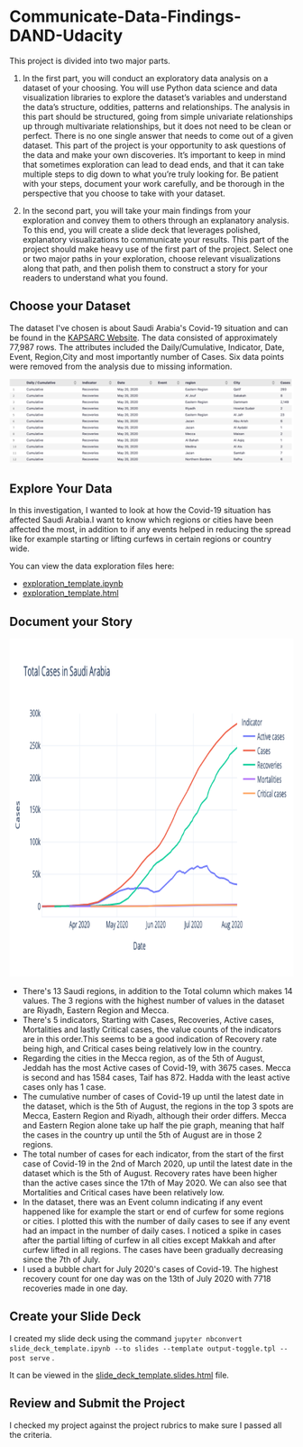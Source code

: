# Communicate-Data-Findings-DAND-Udacity

This project is divided into two major parts.

1. In the first part, you will conduct an exploratory data analysis on a dataset of your choosing. You will use Python data science and data visualization libraries to explore the dataset’s variables and understand the data’s structure, oddities, patterns and relationships. The analysis in this part should be structured, going from simple univariate relationships up through multivariate relationships, but it does not need to be clean or perfect. There is no one single answer that needs to come out of a given dataset. This part of the project is your opportunity to ask questions of the data and make your own discoveries. It’s important to keep in mind that sometimes exploration can lead to dead ends, and that it can take multiple steps to dig down to what you’re truly looking for. Be patient with your steps, document your work carefully, and be thorough in the perspective that you choose to take with your dataset.

2. In the second part, you will take your main findings from your exploration and convey them to others through an explanatory analysis. To this end, you will create a slide deck that leverages polished, explanatory visualizations to communicate your results. This part of the project should make heavy use of the first part of the project. Select one or two major paths in your exploration, choose relevant visualizations along that path, and then polish them to construct a story for your readers to understand what you found.

## Choose your Dataset
The dataset I've chosen is about Saudi Arabia's Covid-19 situation and can be found in the [KAPSARC Website](https://datasource.kapsarc.org/explore/dataset/saudi-arabia-coronavirus-disease-covid-19-situation/export/?sort=-daily_accumulative&disjunctive.daily_cumulative&disjunctive.daily_accumulative=&dataChart=%3D&disjunctive.indicator&disjunctive.event&disjunctive.city&disjunctive.region). The data consisted of approximately 77,987 rows. The attributes included the Daily/Cumulative, Indicator, Date, Event, Region,City and most importantly number of Cases. Six data points were removed from the analysis due to missing information.

![Covid-19 Dataset](dataset.png)

## Explore Your Data
In this investigation, I wanted to look at how the Covid-19 situation has affected Saudi Arabia.I want to know which regions or cities have been affected the most, in addition to if any events helped in reducing the spread like for example starting or lifting curfews in certain regions or country wide.

You can view the data exploration files here:
- [exploration_template.ipynb](exploration_template.ipynb)
- [exploration_template.html](exploration_template.html)

## Document your Story
<img src="plot.png" width="1700" height="600" />

- There's 13 Saudi regions, in addition to the Total column which makes 14 values. The 3 regions with the highest number of values in the dataset are Riyadh, Eastern Region and Mecca. 
- There's 5 indicators, Starting with Cases, Recoveries, Active cases, Mortalities and lastly Critical cases, the value counts of the indicators are in this order.This seems to be a good indication of Recovery rate being high, and Critical cases being relatively low in the country.
- Regarding the cities in the Mecca region, as of the 5th of August, Jeddah has the most Active cases of Covid-19, with 3675 cases. Mecca is second and has 1584 cases, Taif has 872. Hadda with the least active cases only has 1 case.
- The cumulative number of cases of Covid-19 up until the latest date in the dataset, which is the 5th of August, the regions in the top 3 spots are Mecca, Eastern Region and Riyadh, although their order differs. Mecca and Eastern Region alone take up half the pie graph, meaning that half the cases in the country up until the 5th of August are in those 2 regions.
- The total number of cases for each indicator, from the start of the first case of Covid-19 in the 2nd of March 2020, up until the latest date in the dataset which is the 5th of August. Recovery rates have been higher than the active cases since the 17th of May 2020. We can also see that Mortalities and Critical cases have been relatively low. 
- In the dataset, there was an Event column indicating if any event happened like for example the start or end of curfew for some regions or cities. I plotted this with the number of daily cases to see if any event had an impact in the number of daily cases. I noticed a spike in cases after the partial lifting of curfew in all cities except Makkah and after curfew lifted in all regions. The cases have been gradually decreasing since the 7th of July.
- I used a bubble chart for July 2020's cases of Covid-19. The highest recovery count for one day was on the 13th of July 2020 with 7718 recoveries made in one day.

## Create your Slide Deck
I created my slide deck using the command `jupyter nbconvert slide_deck_template.ipynb --to slides --template output-toggle.tpl
--post serve` .

It can be viewed in the [slide_deck_template.slides.html](slide_deck_template.slides.html) file.

## Review and Submit the Project
I checked my project against the project rubrics to make sure I passed all the criteria.
